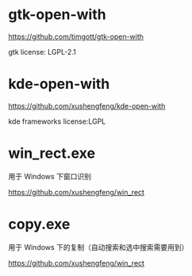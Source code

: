 # gtk-open-with

https://github.com/timgott/gtk-open-with

gtk license: LGPL-2.1

# kde-open-with

https://github.com/xushengfeng/kde-open-with

kde frameworks license:LGPL

# win_rect.exe

用于 Windows 下窗口识别

https://github.com/xushengfeng/win_rect

# copy.exe

用于 Windows 下的复制（自动搜索和选中搜索需要用到）

https://github.com/xushengfeng/win_rect